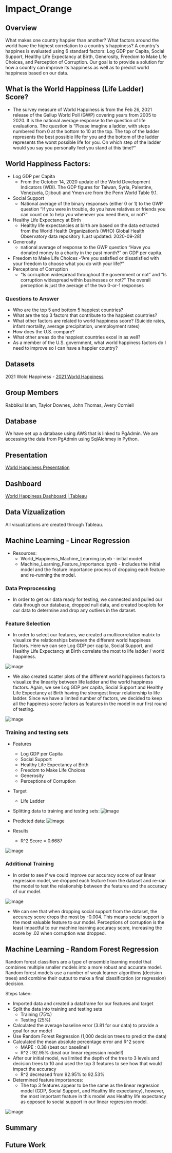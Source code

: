 # Impact_Orange

## Overview
What makes one country happier than another? What factors around the world have the highest correlation to a country's happiness? A country's happines is evaluated using 6 standard factors: Log GDP per Capita, Social Support, Healthy Life Expectancy at Birth, Generosity, Freedom to Make Life Choices, and Perception of Corruption. Our goal is to provide a solution for how a country can improve its happiness as well as to predict world happiness based on our data.

## What is the World Happiness (Life Ladder) Score?
-  The survey measure of World Happiness is from the Feb 26, 2021 release of the Gallup World Poll (GWP) covering years from 2005 to 2020. It is the national average response to the question of life evaluations. The question is “Please imagine a ladder, with steps numbered from 0 at the bottom to 10 at the top. The top of the ladder represents the best possible life for you and the bottom of the ladder represents the worst possible life for you. On which step of the ladder would you say you personally feel you stand at this time?”

## World Happiness Factors:
- Log GDP per Capita
     - From the October 14, 2020 update of the World Development Indicators (WDI). The GDP figures for Taiwan, Syria, Palestine, Venezuela, Djibouti and Ymen are from the Penn World Table 9.1. 
- Social Support
    - National average of the binary responses (either 0 or 1) to the GWP question “If you were in trouble, do you have relatives or friends you can count on to help you whenever you need them, or not?” 
- Healthy Life Expectancy at Birth
     - Healthy life expectancies at birth are based on the data extracted from the World Health Organization’s (WHO) Global Health Observatory data repository (Last updated: 2020-09-28)
- Generosity
    - national average of response to the GWP question “Have you donated money to a charity in the past month?” on GDP per capita.
- Freedom to Make Life Choices
    -“Are you satisfied or dissatisfied with your freedom to choose what you do with your life?”
- Perceptions of Corruption
     - “Is corruption widespread throughout the government or not” and “Is corruption widespread within businesses or not?” The overall perception is just the average of the two 0-or-1 responses


### Questions to Answer
- Who are the top 5 and bottom 5 happiest countries?
- What are the top 3 factors that contribute to the happiest countries?
- What other factors are related to world happiness score? (Suicide rates, infant mortality, average precipitation, unemployment rates)
- How does the U.S. compare?
- What other areas do the happiest countries excel in as well?
- As a member of the U.S. government, what world happiness factors do I need to improve so I can have a happier country?

## Datasets
2021 Wold Happiness - [2021 World Happiness](https://www.kaggle.com/ajaypalsinghlo/world-happiness-report-2021)

## Group Members
Rabbikul Islam, Taylor Downes, John Thomas, Avery Corniell

## Database
We have set up a database using AWS that is linked to PgAdmin. We are accessing the data from PgAdmin using SqlAlchmey in Python. 

## Presentation
[World Happiness Presentation](https://docs.google.com/presentation/d/1DQCJWWW_E6fGEbxMv9UcxUlvG9ovxFiaSAVMZq7xELc/edit#slide=id.g100744b09ef_0_29)

## Dashboard
[World Happiness Dashboard | Tableau](https://public.tableau.com/app/profile/john6384/viz/2021WorldHappinessMap/Dashboard1?publish=yes) 

## Data Vizualization
All visualizations are created through Tableau.

## Machine Learning - Linear Regression

- Resources:
    - World_Happiness_Machine_Learning.ipynb - initial model
    - Machine_Learning_Feature_Importance.ipynb - Includes the initial model and the feature importance process of dropping each feature and re-running the model.

### Data Preprocessing
- In order to get our data ready for testing, we connected and pulled our data through our database, dropped null data, and created boxplots for our data to determine and drop any outliers in the dataset.

### Feature Selection
- In order to select our features, we created a multicorrelation matrix to visualize the relationships between the different world happiness factors. Here we can see Log GDP per capita, Social Support, and Healthy Life Expectancy at Birth correlate the most to life ladder / world happiness.

![image](https://user-images.githubusercontent.com/84201614/141652400-912dcba4-1edc-4fb0-b2bd-11a7c34ae497.png)

- We also created scatter plots of the different world happiness factors to visualize the linearity between life ladder and the world happiness factors. Again, we see Log GDP per capita, Social Support and Healthy Life Expectancy at Birth having the strongest linear relationship to life ladder. Since we have a limited number of factors, we decided to keep all the happiness score factors as features in the model in our first round of testing.

![image](https://user-images.githubusercontent.com/84201614/141652668-bd9d7a4c-e3f8-4d11-96d3-7b1cc2729dea.png)


### Training and testing sets
- Features
    - Log GDP per Capita
    - Social Support
    - Healthy Life Expectancy at Birth
    - Freedom to Make Life Choices
    - Generosity
    - Perceptions of Corruption

- Target
    - Life Ladder


- Splitting data to training and testing sets:
![image](https://user-images.githubusercontent.com/84201614/141652789-a7ae4c1f-bdf2-41b6-b271-6e2d03fe2282.png)

- Predicted data:
![image](https://user-images.githubusercontent.com/84201614/141652815-5ea1e04f-95e9-4fc7-94c5-5a61be18374c.png)

- Results
    - R^2 Score = 0.6687
    
![image](https://user-images.githubusercontent.com/84201614/141652839-0c07504e-9853-4c5c-8840-1697469c46ca.png)

### Additional Training
- In order to see if we could improve our accuracy score of our linear regression model, we dropped each feature from the dataset and re-ran the model to test the relationship between the features and the accuracy of our model. 

![image](https://user-images.githubusercontent.com/84201614/141653033-f9e0e7ee-e629-414b-9be6-e07b49a436ab.png)

- We can see that when dropping social support from the dataset, the accuracy score drops the most by -0.004. This means social support is the most valuable feature to our model. Perceptions of corruption is the least impactful to our machine learning accuracy score, increasing the score by .02 when corruption was dropped.

## Machine Learning - Random Forest Regression
Random forest classifiers are a type of ensemble learning model that combines multiple smaller models into a more robust and accurate model. Random forest models use a number of weak learner algorithms (decision trees) and combine their output to make a final classification (or regression) decision. 

Steps taken:
- Imported data and created a dataframe for our features and target
- Split the data into training and testing sets
    - Training (75%)
    - Testing (25%)
- Calculated the average baseline error (3.81 for our data) to provide a goal for our model
- Use Random Forest Regression (1,000 decision trees to predict the data)
- Calculated the mean absolute percentage error and R^2 score
    - MAPE : 0.38 (beat our baseline!)
    - R^2 : 92.95% (beat our linear regression model!)
- After our initial model, we limited the depth of the tree to 3 levels and decision trees to 10 and used the top 3 features to see how that would impact the accuracy
    - R^2 decreased from 92.95% to 92.53%
- Determined feature importances:
    - The top 3 features appear to be the same as the linear regression model (GDP, Social Support, and Healthy life expectancy), however, the most important feature in this model was Healthy life expectancy as opposed to social support in our linear regression model.
    
![image](https://user-images.githubusercontent.com/84201614/141703121-b43450fb-2898-4736-aa02-2fd80a44059c.png)

## Summary
## Future Work
